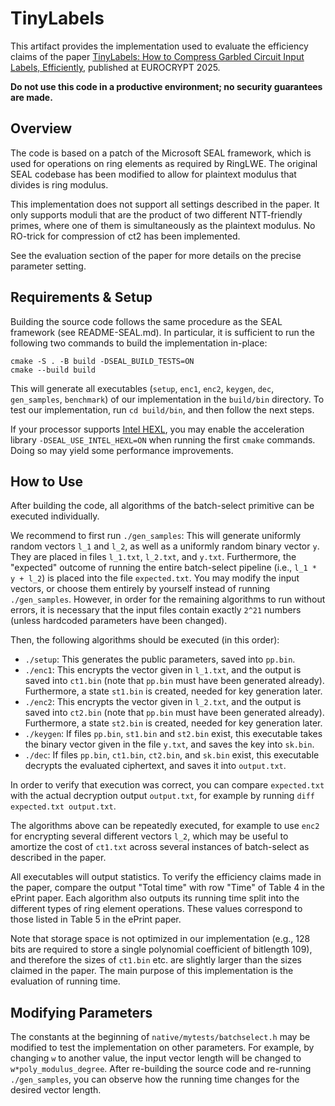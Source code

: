 # TinyLabels

This artifact provides the implementation used to evaluate the efficiency claims of the paper [TinyLabels: How to Compress Garbled Circuit Input Labels, Efficiently](https://eprint.iacr.org/2024/2048), published at EUROCRYPT 2025.

**Do not use this code in a productive environment; no security guarantees are made.**

## Overview

The code is based on a patch of the Microsoft SEAL framework, which is used for operations on ring elements as required by RingLWE.
The original SEAL codebase has been modified to allow for plaintext modulus that divides is ring modulus.

This implementation does not support all settings described in the paper. It only supports moduli that are the product of two different NTT-friendly primes, where one of them is simultaneously as the plaintext modulus.
No RO-trick for compression of ct2 has been implemented.

See the evaluation section of the paper for more details on the precise parameter setting.

## Requirements & Setup

Building the source code follows the same procedure as the SEAL framework (see README-SEAL.md).
In particular, it is sufficient to run the following two commands to build the implementation in-place:
```
cmake -S . -B build -DSEAL_BUILD_TESTS=ON
cmake --build build
```

This will generate all executables (`setup`, `enc1`, `enc2`, `keygen`, `dec`, `gen_samples`, `benchmark`) of our implementation in the `build/bin` directory.
To test our implementation, run `cd build/bin`, and then follow the next steps.

If your processor supports [Intel HEXL](https://github.com/intel/hexl), you may enable the acceleration library `-DSEAL_USE_INTEL_HEXL=ON` when running the first `cmake` commands. Doing so may yield some performance improvements.

## How to Use

After building the code, all algorithms of the batch-select primitive can be executed individually.

We recommend to first run `./gen_samples`: This will generate uniformly random vectors `l_1` and `l_2`, as well as a uniformly random binary vector `y`.
They are placed in files `l_1.txt`, `l_2.txt`, and `y.txt`.
Furthermore, the "expected" outcome of running the entire batch-select pipeline (i.e., `l_1 * y + l_2`) is placed into the file `expected.txt`.
You may modify the input vectors, or choose them entirely by yourself instead of running `./gen_samples`.
However, in order for the remaining algorithms to run without errors, it is necessary that the input files contain exactly `2^21` numbers (unless hardcoded parameters have been changed).

Then, the following algorithms should be executed (in this order):
* `./setup`: This generates the public parameters, saved into `pp.bin`.
* `./enc1`: This encrypts the vector given in `l_1.txt`, and the output is saved into `ct1.bin` (note that `pp.bin` must have been generated already). Furthermore, a state `st1.bin` is created, needed for key generation later.
* `./enc2`: This encrypts the vector given in `l_2.txt`, and the output is saved into `ct2.bin` (note that `pp.bin` must have been generated already). Furthermore, a state `st2.bin` is created, needed for key generation later.
* `./keygen`: If files `pp.bin`, `st1.bin` and `st2.bin` exist, this executable takes the binary vector given in the file `y.txt`, and saves the key into `sk.bin`.
* `./dec`: If files `pp.bin`, `ct1.bin`, `ct2.bin`, and `sk.bin` exist, this executable decrypts the evaluated ciphertext, and saves it into `output.txt`.

In order to verify that execution was correct, you can compare `expected.txt` with the actual decryption output `output.txt`, for example by running `diff expected.txt output.txt`.

The algorithms above can be repeatedly executed, for example to use `enc2` for encrypting several different vectors `l_2`, which may be useful to amortize the cost of `ct1.txt` across several instances of batch-select as described in the paper.

All executables will output statistics. To verify the efficiency claims made in the paper, compare the output "Total time" with row "Time" of Table 4 in the ePrint paper.
Each algorithm also outputs its running time split into the different types of ring element operations. These values correspond to those listed in Table 5 in the ePrint paper.

Note that storage space is not optimized in our implementation (e.g., 128 bits are required to store a single polynomial coefficient of bitlength 109), and therefore the sizes of `ct1.bin` etc. are slightly larger than the sizes claimed in the paper.
The main purpose of this implementation is the evaluation of running time.

## Modifying Parameters

The constants at the beginning of `native/mytests/batchselect.h` may be modified to test the implementation on other parameters.
For example, by changing `w` to another value, the input vector length will be changed to `w*poly_modulus_degree`.
After re-building the source code and re-running `./gen_samples`, you can observe how the running time changes for the desired vector length.
